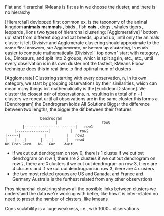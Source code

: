 Flat and Hierarchal
	KMeans is flat as in we choose the cluster, and there is no hierarchy

[Hierarchal]
	devlopped first 
	common ex. is the taxonomy of the animal kingdom
	**animals** 
		**mammals** , birds , fish
			**cats** , dogs , whales
				tigers , leopards , lions
	two types of hierarchal clustering:
		[Agglomerative]
			' bottom up'
				start from different dog and cat breeds, up and up, until only the animals cluster is left 
				Divisive and Agglomerate clustering should approximate to the same final answers, but Agglomerate, or bottom up clustering, is much easier to compute mathematically 
		[Divisive]
			' top down '
				start with category, i.e., Dinosaurs, and split into 2 groups, which is split again, etc., etc., until every observation is in its own cluster
				not the fastest, KMeans Elbow technique does this in real time to find optimal num of clusters

[Agglomerate] Clustering
	starting with every observation, n, in its own category, we start by grouping observations by their similarities, which can mean many things but mathematically is the [Euclidean Distance]. 
		We cluster the closest pair of observations, n, resulting in a total of n - 1 clusters
			we repeat until all observations are in the same cluster
				this forms a [Dendrogram]
					the Dendrogram holds All Solutions
Bigger the difference between two lengths, the bigger the dif between their features

					Dendrogram
					       |                    row0
			|-----------------------|   row1
		|---------------|         |   row2
	|-----|           |         |   row3
	|   |----|      |----|      |   row4
	UK Fran Germ   US   Can    Aust
-
	if we cut out dendrogram on row 0, there is 1 cluster 
	if we cut out dendrogram on row 1, there are 2 clusters 
	if we cut out dendrogram on row 2, there are 3 clusters 
	if we cut out dendrogram on row 3, there are 4 clusters 
		and if we cut out dendrogram on row 3, there are 4 clusters 
-
	the two most related groups are US and Canada, and France and Germany
	Australia is the furthest related from any other observations

Pros
hierarchal clustering shows all the possible links between clusters
we understand the data we're working with better, like how it is inter-related
no need to preset the number of clusters, like kmeans 

Cons
	scalability is a huge weakness, i.e., with 1000+ observations